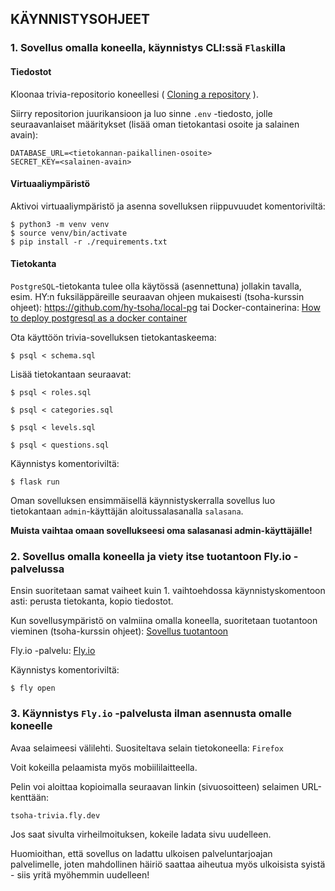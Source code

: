 ## KÄYNNISTYSOHJEET

### 1. Sovellus omalla koneella, käynnistys CLI:ssä ```Flask```illa

#### Tiedostot
Kloonaa trivia-repositorio koneellesi ( [Cloning a repository](https://docs.github.com/en/repositories/creating-and-managing-repositories/cloning-a-repository) ).

Siirry repositorion juurikansioon ja luo sinne ```.env``` -tiedosto, jolle seuraavanlaiset määritykset (lisää oman tietokantasi osoite ja salainen avain):
```
DATABASE_URL=<tietokannan-paikallinen-osoite>
SECRET_KEY=<salainen-avain>
```
#### Virtuaaliympäristö
Aktivoi virtuaaliympäristö ja asenna sovelluksen riippuvuudet komentoriviltä:
```
$ python3 -m venv venv
$ source venv/bin/activate
$ pip install -r ./requirements.txt
```

#### Tietokanta
```PostgreSQL```-tietokanta tulee olla käytössä (asennettuna) jollakin tavalla, 
esim. HY:n fuksiläppäreille seuraavan ohjeen mukaisesti (tsoha-kurssin ohjeet): 
https://github.com/hy-tsoha/local-pg tai Docker-containerina:  [How to deploy postgresql as a docker container](https://www.howtogeek.com/devops/how-to-deploy-postgresql-as-a-docker-container/) 

Ota käyttöön trivia-sovelluksen tietokantaskeema:
```
$ psql < schema.sql
```
Lisää tietokantaan seuraavat:
```
$ psql < roles.sql
```
```
$ psql < categories.sql
```
```
$ psql < levels.sql
```
```
$ psql < questions.sql
```

Käynnistys komentoriviltä:
```
$ flask run
```
Oman sovelluksen ensimmäisellä käynnistyskerralla sovellus luo tietokantaan ```admin```-käyttäjän aloitussalasanalla ```salasana```. 

**Muista vaihtaa omaan sovellukseesi oma salasanasi admin-käyttäjälle!**

### 2. Sovellus omalla koneella ja viety itse tuotantoon Fly.io -palvelussa

Ensin suoritetaan samat vaiheet kuin 1. vaihtoehdossa käynnistyskomentoon asti: perusta tietokanta, kopio tiedostot.

Kun sovellusympäristö on valmiina omalla koneella, suoritetaan tuotantoon vieminen (tsoha-kurssin ohjeet): [Sovellus tuotantoon](https://hy-tsoha.github.io/materiaali/osa-3/#sovellus-tuotantoon) 

Fly.io -palvelu: [Fly.io](https://fly.io/)

Käynnistys komentoriviltä:
```
$ fly open
```

### 3. Käynnistys ```Fly.io``` -palvelusta ilman asennusta omalle koneelle

Avaa selaimeesi välilehti. Suositeltava selain tietokoneella: ```Firefox```

Voit kokeilla pelaamista myös mobiililaitteella.

Pelin voi aloittaa kopioimalla seuraavan linkin (sivuosoitteen) selaimen URL-kenttään:
```
tsoha-trivia.fly.dev
```
Jos saat sivulta virheilmoituksen, kokeile ladata sivu uudelleen. 

Huomioithan, että sovellus on ladattu ulkoisen palveluntarjoajan palvelimelle, joten mahdollinen häiriö saattaa aiheutua myös ulkoisista syistä - siis yritä myöhemmin uudelleen!
